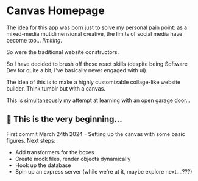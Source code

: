 # Canvas Homepage
The idea for this app was born just to solve my personal pain point: as a mixed-media mutidimensional creative, the limits of social media have become too... _limiting_.

So were the traditional website constructors.

So I have decided to brush off those react skills (despite being Software Dev for quite a bit, I've basically never engaged with ui).

The idea of this is to make a highly customizable collage-like website builder. Think tumblr but with a canvas.

This is simultaneously my attempt at learning with an open garage door...


## 🌳 This is the very beginning...

First commit March 24th 2024 - Setting up the canvas with some basic figures.
Next steps:
- Add transformers for the boxes
- Create mock files, render objects dynamically
- Hook up the database
- Spin up an express server (while we're at it, maybe explore next....???)
